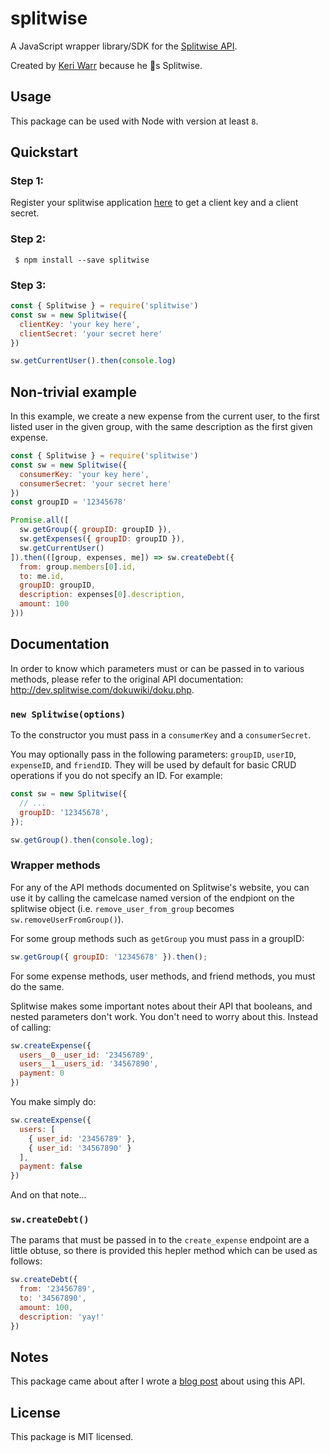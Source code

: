 # splitwise

A JavaScript wrapper library/SDK for the [Splitwise API](http://http://dev.splitwise.com/).

Created by [Keri Warr](https://keri.warr.ca) because he 💖s Splitwise.

## Usage

This package can be used with Node with version at least `8`.

## Quickstart

### Step 1:

Register your splitwise application [here](https://secure.splitwise.com/oauth_clients) to get a client key and a client secret.

### Step 2:

```shell
 $ npm install --save splitwise
```

### Step 3:

```javascript
const { Splitwise } = require('splitwise')
const sw = new Splitwise({
  clientKey: 'your key here',
  clientSecret: 'your secret here'
})

sw.getCurrentUser().then(console.log)
```

## Non-trivial example

In this example, we create a new expense from the current user, to the first listed user in the given group, with the same description as the first given expense.

```javascript
const { Splitwise } = require('splitwise')
const sw = new Splitwise({
  consumerKey: 'your key here',
  consumerSecret: 'your secret here'
})
const groupID = '12345678'

Promise.all([
  sw.getGroup({ groupID: groupID }),
  sw.getExpenses({ groupID: groupID }),
  sw.getCurrentUser()
]).then(([group, expenses, me]) => sw.createDebt({
  from: group.members[0].id,
  to: me.id,
  groupID: groupID,
  description: expenses[0].description,
  amount: 100
}))
```

## Documentation

In order to know which parameters must or can be passed in to various methods, please refer to the original API documentation: http://dev.splitwise.com/dokuwiki/doku.php.

### `new Splitwise(options)`

To the constructor you must pass in a `consumerKey` and a `consumerSecret`.

You may optionally pass in the following parameters: `groupID`, `userID`, `expenseID`, and `friendID`. They will be used by default for basic CRUD operations if you do not specify an ID. For example:

```javascript
const sw = new Splitwise({
  // ...
  groupID: '12345678',
});

sw.getGroup().then(console.log);
```

### Wrapper methods

For any of the API methods documented on Splitwise's website, you can use it by calling the camelcase named version of the endpiont on the splitwise object (i.e. `remove_user_from_group` becomes `sw.removeUserFromGroup()`).

For some group methods such as `getGroup` you must pass in a groupID:

```javascript
sw.getGroup({ groupID: '12345678' }).then();
```

For some expense methods, user methods, and friend methods, you must do the same.

Splitwise makes some important notes about their API that booleans, and nested parameters don't work. You don't need to worry about this. Instead of calling:

```javascript
sw.createExpense({
  users__0__user_id: '23456789',
  users__1__users_id: '34567890',
  payment: 0
})
```
You make simply do:
```javascript
sw.createExpense({
  users: [
    { user_id: '23456789' },
    { user_id: '34567890' }
  ],
  payment: false
})
```

And on that note...

### `sw.createDebt()`

The params that must be passed in to the `create_expense` endpoint are a little obtuse, so there is provided this hepler method which can be used as follows:

```javascript
sw.createDebt({
  from: '23456789',
  to: '34567890',
  amount: 100,
  description: 'yay!'
})
```

## Notes

This package came about after I wrote a [blog post](https://keri.warr.ca/2017/10/30/using-the-splitwise-api-from-node/) about using this API.

## License

This package is MIT licensed.
